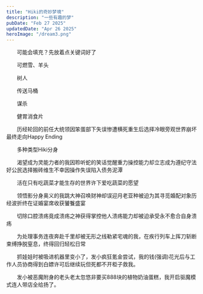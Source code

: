 ```yaml
---
title: "Hiki的奇妙梦境"
description: "一些有趣的梦"
pubDate: "Feb 27 2025"
updatedDate: "Apr 26 2025"
heroImage: "/dream3.png"
---
```


&emsp;&emsp;可能会填充？先放着点关键词好了

&emsp;&emsp;可燃雪、羊头

&emsp;&emsp;树人

&emsp;&emsp;传送马桶

&emsp;&emsp;谋杀

&emsp;&emsp;健胃消食片

&emsp;&emsp;历经轮回的前任大统领因笨蛋部下失误惨遭横死重生后选择冷眼旁观世界崩坏最终走向Happy Ending

&emsp;&emsp;多种类型Hiki分身

&emsp;&emsp;渴望成为灵能力者的我因聆听蛇的笑话觉醒重力操控能力却立志成为遵纪守法好公民选择搬砖维生不幸因操作失误陷入债务泥潭

&emsp;&emsp;活在只有吃蔬菜才能生存的世界许下爱吃蔬菜的愿望

&emsp;&emsp;领悟影分身奥义的我跳大神召唤财神却误迎月老亚种被迫为其寻觅婚配对象历经波折终在证婚宴席收获饕餮盛宴

&emsp;&emsp;切除口腔溃疡竟成溃疡之神获得掌控他人溃疡能力却被迫承受永不愈合自身溃疡

&emsp;&emsp;为处理事务连夜奔赴千里却被无形之线勒紧宅魂的我，在疾行列车上挥刀斩断束缚挣脱窒息，终得回归轻松日常

&emsp;&emsp;抓娃娃时被吸进机器里变小了，发小疯狂氪金尝试，我的钱(强调)花光后与工作人员协商得到白嫖许可后继续玩但死都不开柜子救我。

&emsp;&emsp;发小被恶魔附身的老头老太忽悠非要买888块的植物奶油蛋糕，我开启驱魔模式连人带店全给扬了。
 